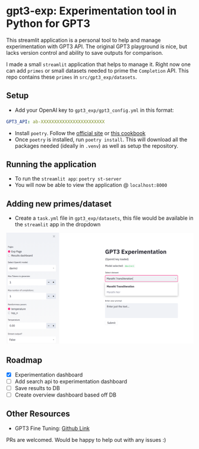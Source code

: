 # gpt3-exp: Experimentation tool in Python for GPT3

This streamlit application is a personal tool to help and manage experimentation with GPT3 API. The original GPT3 playground is nice, but lacks version control and ability to save outputs for comparison.

I made a small `streamlit` application that helps to manage it. Right now one can add `primes` or small datasets needed to prime the `Completion` API. This repo contains these `primes` in `src/gpt3_exp/datasets`.

## Setup

- Add your OpenAI key to `gpt3_exp/gpt3_config.yml` in this format:

```yaml
GPT3_API: ab-XXXXXXXXXXXXXXXXXXXXXXXX
```

- Install `poetry`. Follow the [official site](https://python-poetry.org/docs/#installation) or [this cookbook](https://soumendra.gitbook.io/deeplearning-cookbook/setting-up/setting-up-poetry-for-your-project)
- Once `poetry` is installed, run `poetry install`. This will download all the packages needed (ideally in `.venv`) as well as setup the repository.

## Running the application

- To run the `streamlit app`: `poetry st-server`
- You will now be able to view the application @ `localhost:8000`

## Adding new primes/dataset

- Create a `task.yml` file in `gpt3_exp/datasets`, this file would be available in the `streamlit` app in the dropdown

![dataset-dropdown](assets/dataset-dropdown.png)

## Roadmap

- [x] Experimentation dashboard
- [ ] Add search api to experimentation dashboard
- [ ] Save results to DB
- [ ] Create overview dashboard based off DB

## Other Resources

- GPT3 Fine Tuning: [Github Link](https://github.com/cabhijith/GPT-3_Docs/blob/master/Fine-Tune.md)

PRs are welcomed. Would be happy to help out with any issues :)